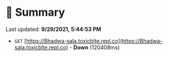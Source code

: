 # 📖 Summary
Last updated: **9/29/2021, 5:44:53 PM**

- `GET` [https://Bhadwa-sala.toxicblte.repl.co](https://Bhadwa-sala.toxicblte.repl.co) - **Down** (120408ms)
